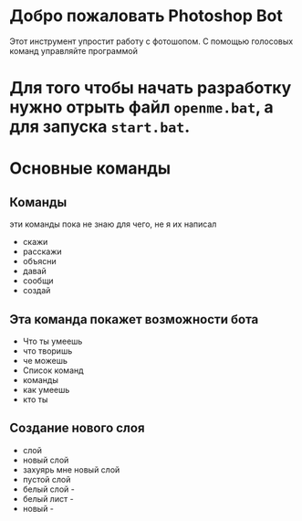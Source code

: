 # Добро пожаловать Photoshop Bot

Этот инструмент упростит работу с фотошопом. С помощью голосовых команд управляйте программой 


# Для того чтобы начать разработку нужно отрыть файл `openme.bat`, а для запуска `start.bat`.

# Основные команды 
## Команды
эти команды пока не знаю для чего, не я их написал 

- скажи  
- pасскажи
- объясни 
- давай 
- сообщи 
- создай

 
## Эта команда покажет возможности бота

- Что ты умеешь  
- что творишь  
- че можешь  
- Список команд  
- команды  
- как умеешь  
- кто ты

## Создание нового слоя

- слой  
- новый слой   
- захуярь мне новый слой
- пустой слой 
- белый слой -   
- белый лист -   
- новый - 
